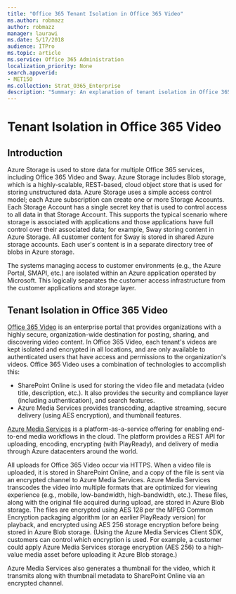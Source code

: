 ```yaml
---
title: "Office 365 Tenant Isolation in Office 365 Video"
ms.author: robmazz
author: robmazz
manager: laurawi
ms.date: 5/17/2018
audience: ITPro
ms.topic: article
ms.service: Office 365 Administration
localization_priority: None
search.appverid:
- MET150
ms.collection: Strat_O365_Enterprise
description: "Summary: An explanation of tenant isolation in Office 365 Video."
---
```


# Tenant Isolation in Office 365 Video
## Introduction
Azure Storage is used to store data for multiple Office 365 services, including Office 365 Video and Sway. Azure Storage includes Blob storage, which is a highly-scalable, REST-based, cloud object store that is used for storing unstructured data. Azure Storage uses a simple access control model; each Azure subscription can create one or more Storage Accounts. Each Storage Account has a single secret key that is used to control access to all data in that Storage Account. This supports the typical scenario where storage is associated with applications and those applications have full control over their associated data; for example, Sway storing content in Azure Storage. All customer content for Sway is stored in shared Azure storage accounts. Each user's content is in a separate directory tree of blobs in Azure storage.

The systems managing access to customer environments (e.g., the Azure Portal, SMAPI, etc.) are isolated within an Azure application operated by Microsoft. This logically separates the customer access infrastructure from the customer applications and storage layer.

## Tenant Isolation in Office 365 Video
[Office 365 Video](https://support.office.com/article/Meet-Office-365-Video-ca1cc1a9-a615-46e1-b6a3-40dbd99939a6) is an enterprise portal that provides organizations with a highly secure, organization-wide destination for posting, sharing, and discovering video content. In Office 365 Video, each tenant's videos are kept isolated and encrypted in all locations, and are only available to authenticated users that have access and permissions to the organization's videos. Office 365 Video uses a combination of technologies to accomplish this:
- SharePoint Online is used for storing the video file and metadata (video title, description, etc.). It also provides the security and compliance layer (including authentication), and search features.
- Azure Media Services provides transcoding, adaptive streaming, secure delivery (using AES encryption), and thumbnail features.

[Azure Media Services](https://azure.microsoft.com/en-us/services/media-services/) is a platform-as-a-service offering for enabling end-to-end media workflows in the cloud. The platform provides a REST API for uploading, encoding, encrypting (with PlayReady), and delivery of media through Azure datacenters around the world.

All uploads for Office 365 Video occur via HTTPS. When a video file is uploaded, it is stored in SharePoint Online, and a copy of the file is sent via an encrypted channel to Azure Media Services. Azure Media Services transcodes the video into multiple formats that are optimized for viewing experience (e.g., mobile, low-bandwidth, high-bandwidth, etc.). These files, along with the original file acquired during upload, are stored in Azure Blob storage. The files are encrypted using AES 128 per the MPEG Common Encryption packaging algorithm (or an earlier PlayReady version) for playback, and encrypted using AES 256 storage encryption before being stored in Azure Blob storage. (Using the Azure Media Services Client SDK, customers can control which encryption is used. For example, a customer could apply Azure Media Services storage encryption (AES 256) to a high-value media asset before uploading it Azure Blob storage.)

Azure Media Services also generates a thumbnail for the video, which it transmits along with thumbnail metadata to SharePoint Online via an encrypted channel.
